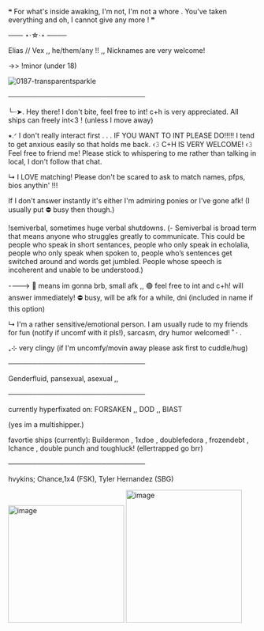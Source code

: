 ❝ For what's inside awaking, I'm not, I'm not a whore .
You've taken everything and oh, I cannot give any more ! ❞

─── ⋆⋅☆⋅⋆ ────

Elias // Vex ,, he/them/any !! ,, Nicknames are very welcome!

->> !minor (under 18)

![0187-transparentsparkle](https://github.com/user-attachments/assets/c058f64f-2fe3-426a-8c47-880a5b5203c7)

────────────────────────────

╰┈➤. Hey there! I don't bite, feel free to int! c+h is very appreciated. All ships can freely int<3 ! (unless I move away)

⭑.ᐟ I don't really interact first . . . IF YOU WANT TO INT PLEASE DO!!!!! I tend to get anxious easily so that holds me back.
     ‹𝟹 C+H IS VERY WELCOME! ‹𝟹 Feel free to friend me! Please stick to whispering to me rather than talking in local, I don't follow that chat.

↳ I LOVE matching! Please don't be scared to ask to match names, pfps, bios anythin' !!!
  
If I don't answer instantly it's either I'm admiring ponies or I've gone afk! (I usually put ⛔ busy then though.)
 
 !semiverbal, sometimes huge verbal shutdowns. (- Semiverbal is broad term that means anyone who struggles greatly to communicate. This could be people who speak in short sentances, people who only speak in echolalia, people who only speak when spoken to, people who’s sentences get switched around and words get jumbled. People whose speech is incoherent and unable to be understood.)
 
----> 🌙 means im gonna brb, small afk ,, 🟢 feel free to int and c+h! will answer immediately! ⛔ busy, will be afk for a while, dni (included in name if this option)

↳ I'm a rather sensitive/emotional person. I am usually rude to my friends for fun (notify if uncomf with it pls!), sarcasm, dry humor welcomed! ˚ · .

₊⊹ very clingy (if I'm uncomfy/movin away please ask first to cuddle/hug)

────────────────────────────

Genderfluid, pansexual, asexual ,,

────────────────────────────

currently hyperfixated on: FORSAKEN ,, DOD ,, BIAST 

(yes im a multishipper.)

favortie ships (currently): Buildermon , 1xdoe , doublefedora , frozendebt , Ichance , double punch and toughluck! (ellertrapped go brr)

────────────────────────────

hvykins; Chance,1x4 (FSK), Tyler Hernandez (SBG)


<img width="235" height="238" alt="image" src="https://github.com/user-attachments/assets/62a7b8f1-b47c-4f34-b06d-492b69c059c6" />

<img width="235" height="269" alt="image" src="https://github.com/user-attachments/assets/24fad1af-0f95-4391-b28b-bc3158f31bc3" />


